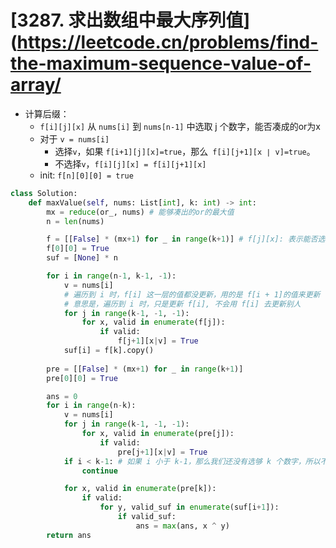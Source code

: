 # [3287. 求出数组中最大序列值](https://leetcode.cn/problems/find-the-maximum-sequence-value-of-array/
- 计算后缀：
	- `f[i][j][x]` 从 `nums[i]` 到 `nums[n-1]` 中选取 j 个数字，能否凑成的or为x
	- 对于 `v = nums[i]`
		- 选择`v`，如果 `f[i+1][j][x]=true`，那么` f[i][j+1][x ∣ v]=true`。
		- 不选择`v`，`f[i][j][x] = f[i][j+1][x]`
	- init: `f[n][0][0] = true`
```python
class Solution:
    def maxValue(self, nums: List[int], k: int) -> int:
        mx = reduce(or_, nums) # 能够凑出的or的最大值
        n = len(nums)

        f = [[False] * (mx+1) for _ in range(k+1)] # f[j][x]: 表示能否选择j个数字，使得他们or的值为x
        f[0][0] = True
        suf = [None] * n

        for i in range(n-1, k-1, -1):
            v = nums[i]
            # 遍历到 i 时，f[i] 这一层的值都没更新，用的是 f[i + 1]的值来更新 f[i]
            # 意思是，遍历到 i 时，只是更新 f[i], 不会用 f[i] 去更新别人
            for j in range(k-1, -1, -1):
                for x, valid in enumerate(f[j]):
                    if valid:
                        f[j+1][x|v] = True
            suf[i] = f[k].copy()
        
        pre = [[False] * (mx+1) for _ in range(k+1)]
        pre[0][0] = True

        ans = 0
        for i in range(n-k):
            v = nums[i]
            for j in range(k-1, -1, -1):
                for x, valid in enumerate(pre[j]):
                    if valid:
                        pre[j+1][x|v] = True
            if i < k-1: # 如果 i 小于 k-1，那么我们还没有选够 k 个数字，所以不需要计算答案
                continue

            for x, valid in enumerate(pre[k]):
                if valid:
                    for y, valid_suf in enumerate(suf[i+1]):
                        if valid_suf:
                            ans = max(ans, x ^ y)
        return ans
```